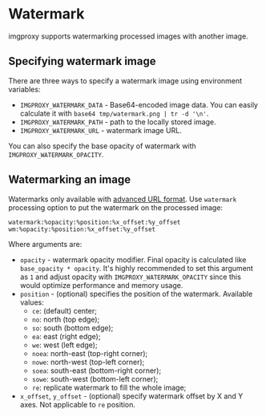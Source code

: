 # Watermark

imgproxy supports watermarking processed images with another image.

## Specifying watermark image

There are three ways to specify a watermark image using environment variables:

* `IMGPROXY_WATERMARK_DATA` - Base64-encoded image data. You can easily calculate it with `base64 tmp/watermark.png | tr -d '\n'`.
* `IMGPROXY_WATERMARK_PATH` - path to the locally stored image.
* `IMGPROXY_WATERMARK_URL` - watermark image URL.

You can also specify the base opacity of watermark with `IMGPROXY_WATERMARK_OPACITY`.

## Watermarking an image

Watermarks only available with [advanced URL format](generating_the_url_advanced.md). Use `watermark` processing option to put the watermark on the processed image:

`watermark:%opacity:%position:%x_offset:%y_offset`
`wm:%opacity:%position:%x_offset:%y_offset`

Where arguments are:

* `opacity` - watermark opacity modifier. Final opacity is calculated like `base_opacity * opacity`. It's highly recommended to set this argument as `1` and adjust opacity with `IMGPROXY_WATERMARK_OPACITY` since this would optimize performance and memory usage.
* `position` - (optional) specifies the position of the watermark. Available values:
  * `ce`: (default) center;
  * `no`: north (top edge);
  * `so`: south (bottom edge);
  * `ea`: east (right edge);
  * `we`: west (left edge);
  * `noea`: north-east (top-right corner);
  * `nowe`: north-west (top-left corner);
  * `soea`: south-east (bottom-right corner);
  * `sowe`: south-west (bottom-left corner);
  * `re`: replicate watermark to fill the whole image;
* `x_offset`, `y_offset` - (optional) specify watermark offset by X and Y axes. Not applicable to `re` position.
